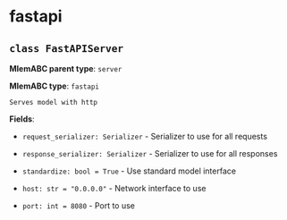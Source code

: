 # fastapi

## `class FastAPIServer`

**MlemABC parent type**: `server`

**MlemABC type**: `fastapi`

    Serves model with http

**Fields**:

- `request_serializer: Serializer` - Serializer to use for all requests

- `response_serializer: Serializer` - Serializer to use for all responses

- `standardize: bool = True` - Use standard model interface

- `host: str = "0.0.0.0"` - Network interface to use

- `port: int = 8080` - Port to use
